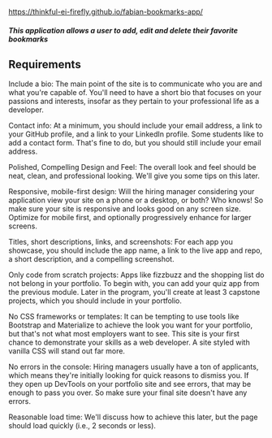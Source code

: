 https://thinkful-ei-firefly.github.io/fabian-bookmarks-app/

##### This application allows a user to add, edit and delete their favorite bookmarks

## Requirements

Include a bio: The main point of the site is to communicate who you are and what you're capable of. You'll need to have a short bio that focuses on your passions and interests, insofar as they pertain to your professional life as a developer.

Contact info: At a minimum, you should include your email address, a link to your GitHub profile, and a link to your LinkedIn profile. Some students like to add a contact form. That's fine to do, but you should still include your email address.

Polished, Compelling Design and Feel: The overall look and feel should be neat, clean, and professional looking. We'll give you some tips on this later.

Responsive, mobile-first design: Will the hiring manager considering your application view your site on a phone or a desktop, or both? Who knows! So make sure your site is responsive and looks good on any screen size. Optimize for mobile first, and optionally progressively enhance for larger screens.

Titles, short descriptions, links, and screenshots: For each app you showcase, you should include the app name, a link to the live app and repo, a short description, and a compelling screenshot.

Only code from scratch projects: Apps like fizzbuzz and the shopping list do not belong in your portfolio. To begin with, you can add your quiz app from the previous module. Later in the program, you'll create at least 3 capstone projects, which you should include in your portfolio.

No CSS frameworks or templates: It can be tempting to use tools like Bootstrap and Materialize to achieve the look you want for your portfolio, but that's not what most employers want to see. This site is your first chance to demonstrate your skills as a web developer. A site styled with vanilla CSS will stand out far more.

No errors in the console: Hiring managers usually have a ton of applicants, which means they're initially looking for quick reasons to dismiss you. If they open up DevTools on your portfolio site and see errors, that may be enough to pass you over. So make sure your final site doesn't have any errors.

Reasonable load time: We'll discuss how to achieve this later, but the page should load quickly (i.e., 2 seconds or less).